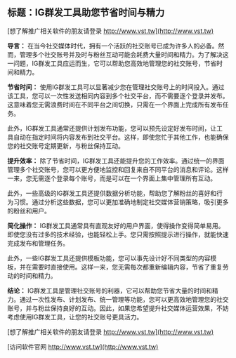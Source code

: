 ## **标题：IG群发工具助您节省时间与精力**

[想了解推广相关软件的朋友请登录 http://www.vst.tw](http://www.vst.tw)

**导言：**
在当今社交媒体时代，拥有一个活跃的社交账号已成为许多人的必备。然而，管理多个社交账号并及时与粉丝互动可能会耗费大量时间和精力。为了解决这一问题，IG群发工具应运而生，它可以帮助您高效地管理您的社交账号，节省时间和精力。

**节省时间：**
使用IG群发工具可以显著减少您在管理社交账号上的时间投入。通过该工具，您可以一次性发送相同内容到多个社交平台，而不需要逐个登录并发布。这意味着您无需浪费时间在不同平台之间切换，只需在一个界面上完成所有发布任务。

此外，IG群发工具通常还提供计划发布功能，您可以预先设定好发布时间，让工具自动在指定时间将内容发布到社交平台。这样，即使您忙于其他工作，也能确保您的社交账号定期更新，与粉丝保持互动。

**提升效率：**
除了节省时间，IG群发工具还能提升您的工作效率。通过统一的界面管理多个社交账号，您可以更方便地监控和回复来自不同平台的消息和评论。这样一来，您无需逐个登录每个账号，而是可以在一个界面上集中管理所有互动。

此外，一些高级的IG群发工具还提供数据分析功能，帮助您了解粉丝的喜好和行为习惯。通过分析这些数据，您可以更加准确地制定社交媒体营销策略，吸引更多的粉丝和用户。

**简化操作：**
IG群发工具通常具有直观友好的用户界面，使得操作变得简单易用。即使您没有过多的技术经验，也能轻松上手。您只需按照提示进行操作，就能快速完成发布和管理任务。

此外，一些IG群发工具还提供模板功能，您可以事先设计好不同类型的内容模板，并在需要时直接使用。这样一来，您无需每次都重新编辑内容，节省了重复劳动的时间和精力。

**结论：**
IG群发工具是管理社交账号的利器，它可以帮助您节省大量的时间和精力。通过一次性发布、计划发布、统一管理等功能，您可以更高效地管理您的社交账号，并与粉丝保持良好的互动。因此，如果您希望提升社交媒体运营效果，不妨考虑使用IG群发工具，让您的社交账号更具活力。

[想了解推广相关软件的朋友请登录 http://www.vst.tw](http://www.vst.tw)


[访问软件官网 http://www.vst.tw](http://www.vst.tw)
